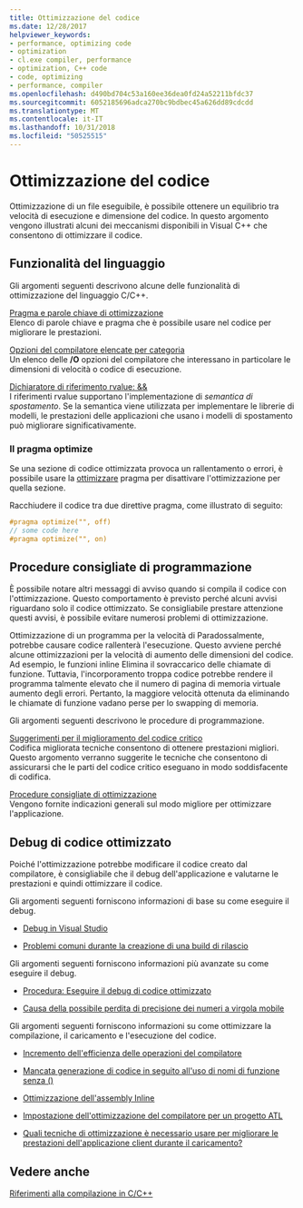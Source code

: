 ```yaml
---
title: Ottimizzazione del codice
ms.date: 12/28/2017
helpviewer_keywords:
- performance, optimizing code
- optimization
- cl.exe compiler, performance
- optimization, C++ code
- code, optimizing
- performance, compiler
ms.openlocfilehash: d490bd704c53a160ee36dea0fd24a52211bfdc37
ms.sourcegitcommit: 6052185696adca270bc9bdbec45a626dd89cdcdd
ms.translationtype: MT
ms.contentlocale: it-IT
ms.lasthandoff: 10/31/2018
ms.locfileid: "50525515"
---
```

# <a name="optimizing-your-code"></a>Ottimizzazione del codice

Ottimizzazione di un file eseguibile, è possibile ottenere un equilibrio tra velocità di esecuzione e dimensione del codice. In questo argomento vengono illustrati alcuni dei meccanismi disponibili in Visual C++ che consentono di ottimizzare il codice.

## <a name="language-features"></a>Funzionalità del linguaggio

Gli argomenti seguenti descrivono alcune delle funzionalità di ottimizzazione del linguaggio C/C++.

[Pragma e parole chiave di ottimizzazione](../../build/reference/optimization-pragmas-and-keywords.md)<br/>
Elenco di parole chiave e pragma che è possibile usare nel codice per migliorare le prestazioni.

[Opzioni del compilatore elencate per categoria](../../build/reference/compiler-options-listed-by-category.md)<br/>
Un elenco delle **/O** opzioni del compilatore che interessano in particolare le dimensioni di velocità o codice di esecuzione.

[Dichiaratore di riferimento rvalue: &&](../../cpp/rvalue-reference-declarator-amp-amp.md)<br/>
I riferimenti rvalue supportano l'implementazione di *semantica di spostamento*. Se la semantica viene utilizzata per implementare le librerie di modelli, le prestazioni delle applicazioni che usano i modelli di spostamento può migliorare significativamente.

### <a name="the-optimize-pragma"></a>Il pragma optimize

Se una sezione di codice ottimizzata provoca un rallentamento o errori, è possibile usare la [ottimizzare](../../preprocessor/optimize.md) pragma per disattivare l'ottimizzazione per quella sezione.

Racchiudere il codice tra due direttive pragma, come illustrato di seguito:

```cpp
#pragma optimize("", off)
// some code here
#pragma optimize("", on)
```

## <a name="programming-practices"></a>Procedure consigliate di programmazione

È possibile notare altri messaggi di avviso quando si compila il codice con l'ottimizzazione. Questo comportamento è previsto perché alcuni avvisi riguardano solo il codice ottimizzato. Se consigliabile prestare attenzione questi avvisi, è possibile evitare numerosi problemi di ottimizzazione.

Ottimizzazione di un programma per la velocità di Paradossalmente, potrebbe causare codice rallenterà l'esecuzione. Questo avviene perché alcune ottimizzazioni per la velocità di aumento delle dimensioni del codice. Ad esempio, le funzioni inline Elimina il sovraccarico delle chiamate di funzione. Tuttavia, l'incorporamento troppa codice potrebbe rendere il programma talmente elevato che il numero di pagina di memoria virtuale aumento degli errori. Pertanto, la maggiore velocità ottenuta da eliminando le chiamate di funzione vadano perse per lo swapping di memoria.

Gli argomenti seguenti descrivono le procedure di programmazione.

[Suggerimenti per il miglioramento del codice critico](../../build/reference/tips-for-improving-time-critical-code.md)<br/>
Codifica migliorata tecniche consentono di ottenere prestazioni migliori. Questo argomento verranno suggerite le tecniche che consentono di assicurarsi che le parti del codice critico eseguano in modo soddisfacente di codifica.

[Procedure consigliate di ottimizzazione](../../build/reference/optimization-best-practices.md)<br/>
Vengono fornite indicazioni generali sul modo migliore per ottimizzare l'applicazione.

## <a name="debugging-optimized-code"></a>Debug di codice ottimizzato

Poiché l'ottimizzazione potrebbe modificare il codice creato dal compilatore, è consigliabile che il debug dell'applicazione e valutarne le prestazioni e quindi ottimizzare il codice.

Gli argomenti seguenti forniscono informazioni di base su come eseguire il debug.

- [Debug in Visual Studio](/visualstudio/debugger/debugging-in-visual-studio)

- [Problemi comuni durante la creazione di una build di rilascio](../../build/reference/common-problems-when-creating-a-release-build.md)

Gli argomenti seguenti forniscono informazioni più avanzate su come eseguire il debug.

- [Procedura: Eseguire il debug di codice ottimizzato](/visualstudio/debugger/how-to-debug-optimized-code)

- [Causa della possibile perdita di precisione dei numeri a virgola mobile](../../build/reference/why-floating-point-numbers-may-lose-precision.md)

Gli argomenti seguenti forniscono informazioni su come ottimizzare la compilazione, il caricamento e l'esecuzione del codice.

- [Incremento dell'efficienza delle operazioni del compilatore](../../build/reference/improving-compiler-throughput.md)

- [Mancata generazione di codice in seguito all'uso di nomi di funzione senza ()](../../build/reference/using-function-name-without-parens-produces-no-code.md)

- [Ottimizzazione dell'assembly Inline](../../assembler/inline/optimizing-inline-assembly.md)

- [Impostazione dell'ottimizzazione del compilatore per un progetto ATL](../../atl/reference/specifying-compiler-optimization-for-an-atl-project.md)

- [Quali tecniche di ottimizzazione è necessario usare per migliorare le prestazioni dell'applicazione client durante il caricamento?](../../build/dll-frequently-asked-questions.md#mfc_optimization)

## <a name="see-also"></a>Vedere anche

[Riferimenti alla compilazione in C/C++](../../build/reference/c-cpp-building-reference.md)
